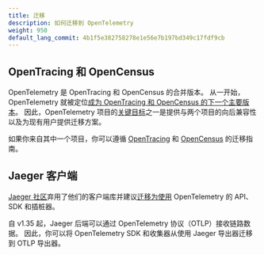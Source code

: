 ```yaml
---
title: 迁移
description: 如何迁移到 OpenTelemetry
weight: 950
default_lang_commit: 4b1f5e382758278e1e56e7b197bd349c17fdf9cb
---
```


## OpenTracing 和 OpenCensus

OpenTelemetry 是 OpenTracing 和 OpenCensus 的合并版本。
从一开始，OpenTelemetry 就被定位[成为 OpenTracing 和 OpenCensus 的下一个主要版本][]。
因此，OpenTelemetry 项目的[关键目标][]之一是提供与两个项目的向后兼容性以及为现有用户提供迁移方案。

如果你来自其中一个项目，你可以遵循 [OpenTracing](opentracing/) 和
[OpenCensus](opencensus/) 的迁移指南。

## Jaeger 客户端

[Jaeger 社区](https://www.jaegertracing.io/)弃用了他们的客户端库并建议[迁移为使用](https://www.jaegertracing.io/docs/latest/migration/)
OpenTelemetry 的 API、SDK 和插桩器。

自 v1.35 起，Jaeger 后端可以通过 OpenTelemetry 协议（OTLP）接收链路数据。
因此，你可以将 OpenTelemetry SDK 和收集器从使用 Jaeger 导出器迁移到 OTLP 导出器。

[成为 OpenTracing 和 OpenCensus 的下一个主要版本]: https://www.cncf.io/blog/2019/05/21/a-brief-history-of-opentelemetry-so-far/
[关键目标]: https://medium.com/opentracing/merging-opentracing-and-opencensus-f0fe9c7ca6f0
